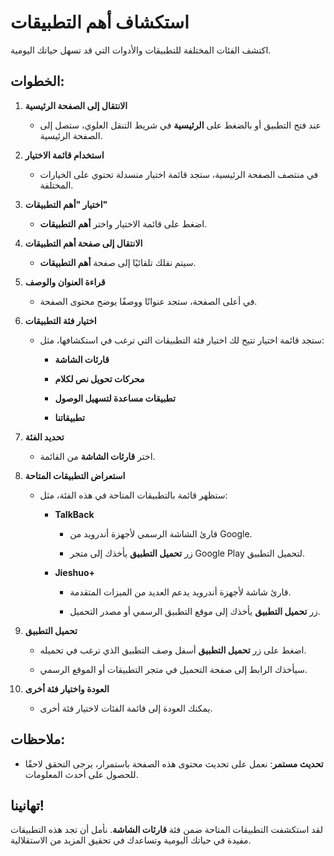 # استكشاف أهم التطبيقات

اكتشف الفئات المختلفة للتطبيقات والأدوات التي قد تسهل حياتك اليومية.

## الخطوات:

1. **الانتقال إلى الصفحة الرئيسية**

   - عند فتح التطبيق أو بالضغط على **الرئيسية** في شريط التنقل العلوي، ستصل إلى الصفحة الرئيسية.

2. **استخدام قائمة الاختيار**

   - في منتصف الصفحة الرئيسية، ستجد قائمة اختيار منسدلة تحتوي على الخيارات المختلفة.

3. **اختيار "أهم التطبيقات"**

   - اضغط على قائمة الاختيار واختر **أهم التطبيقات**.

4. **الانتقال إلى صفحة أهم التطبيقات**

   - سيتم نقلك تلقائيًا إلى صفحة **أهم التطبيقات**.

5. **قراءة العنوان والوصف**

   - في أعلى الصفحة، ستجد عنوانًا ووصفًا يوضح محتوى الصفحة.

6. **اختيار فئة التطبيقات**

   - ستجد قائمة اختيار تتيح لك اختيار فئة التطبيقات التي ترغب في استكشافها، مثل:

     - **قارئات الشاشة**

     - **محركات تحويل نص لكلام**

     - **تطبيقات مساعدة لتسهيل الوصول**

     - **تطبيقاتنا**

7. **تحديد الفئة**

   - اختر **قارئات الشاشة** من القائمة.

8. **استعراض التطبيقات المتاحة**

   - ستظهر قائمة بالتطبيقات المتاحة في هذه الفئة، مثل:

     - **TalkBack**

       - قارئ الشاشة الرسمي لأجهزة أندرويد من Google.

       - زر **تحميل التطبيق** يأخذك إلى متجر Google Play لتحميل التطبيق.

     - **Jieshuo+**

       - قارئ شاشة لأجهزة أندرويد يدعم العديد من الميزات المتقدمة.

       - زر **تحميل التطبيق** يأخذك إلى موقع التطبيق الرسمي أو مصدر التحميل.

9. **تحميل التطبيق**

   - اضغط على زر **تحميل التطبيق** أسفل وصف التطبيق الذي ترغب في تحميله.

   - سيأخذك الرابط إلى صفحة التحميل في متجر التطبيقات أو الموقع الرسمي.

10. **العودة واختيار فئة أخرى**

    - يمكنك العودة إلى قائمة الفئات لاختيار فئة أخرى.

## ملاحظات:

- **تحديث مستمر**: نعمل على تحديث محتوى هذه الصفحة باستمرار، يرجى التحقق لاحقًا للحصول على أحدث المعلومات.

## تهانينا!

لقد استكشفت التطبيقات المتاحة ضمن فئة **قارئات الشاشة**. نأمل أن تجد هذه التطبيقات مفيدة في حياتك اليومية وتساعدك في تحقيق المزيد من الاستقلالية.